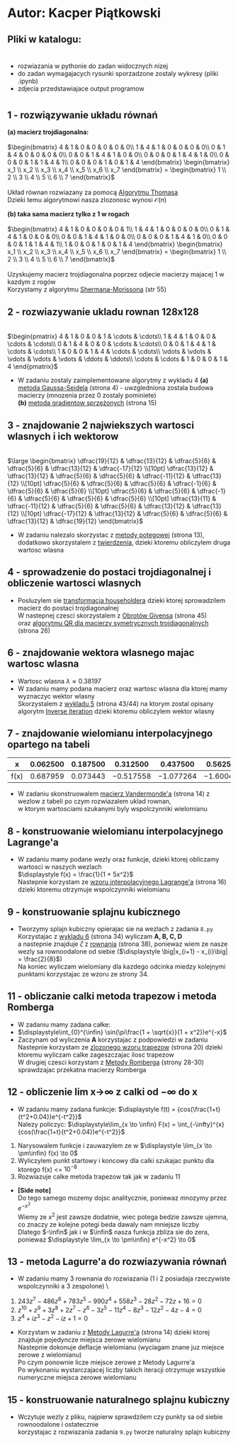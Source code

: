 # Autor: Kacper Piątkowski #

## Pliki w katalogu:

#

* rozwiazania w pythonie do zadan widocznych nizej
* do zadan wymagajacych rysunki sporzadzone zostaly wykresy (pliki .ipynb)
* zdjecia przedstawiajace output programow

#

## 1 - rozwiązywanie układu równań ##

**(a) macierz trojdiagonalna:** \
\
$\begin{bmatrix}
4 & 1 & 0 & 0 & 0 & 0 & 0\\
1 & 4 & 1 & 0 & 0 & 0 & 0\\
0 & 1 & 4 & 0 & 0 & 0 & 0\\
0 & 0 & 1 & 4 & 1 & 0 & 0\\
0 & 0 & 0 & 1 & 4 & 1 & 0\\
0 & 0 & 0 & 1 & 1 & 4 & 1\\
0 & 0 & 0 & 1 & 0 & 1 & 4
\end{bmatrix}
\begin{bmatrix}
x_1 \\
x_2 \\
x_3 \\
x_4 \\
x_5 \\
x_6 \\
x_7 
\end{bmatrix} =
\begin{bmatrix}
1 \\
2 \\
3 \\
4 \\
5 \\
6 \\
7
\end{bmatrix}$ \
\
Układ równan rozwiazany za pomocą [Algorytmu Thomasa](https://en.wikipedia.org/wiki/Tridiagonal_matrix_algorithm) \
Dzieki temu algorytmowi nasza zlozonosc wynosi $\mathcal{O}(n)$

**(b) taka sama macierz tylko z 1 w rogach** \
\
$\begin{bmatrix}
4 & 1 & 0 & 0 & 0 & 0 & 1\\
1 & 4 & 1 & 0 & 0 & 0 & 0\\
0 & 1 & 4 & 1 & 0 & 0 & 0\\
0 & 0 & 1 & 4 & 1 & 0 & 0\\
0 & 0 & 0 & 1 & 4 & 1 & 0\\
0 & 0 & 0 & 1 & 1 & 4 & 1\\
1 & 0 & 0 & 1 & 0 & 1 & 4
\end{bmatrix}
\begin{bmatrix}
x_1 \\
x_2 \\
x_3 \\
x_4 \\
x_5 \\
x_6 \\
x_7 
\end{bmatrix} =
\begin{bmatrix}
1 \\
2 \\
3 \\
4 \\
5 \\
6 \\
7
\end{bmatrix}$ \
\
Uzyskujemy macierz trojdiagonalna poprzez odjecie macierzy majacej 1 w kazdym z rogów \
Korzystamy z algorytmu [Shermana-Morissona](http://th-www.if.uj.edu.pl/zfs/gora/metnum21/wyklad03.pdf) (str 55)

## 2 - rozwiazywanie ukladu rownan 128x128 ##
\
$\begin{pmatrix}
4 & 1 & 0 & 0 & 1 & \cdots & \cdots\\
1 & 4 & 1 & 0 & 0 & \cdots & \cdots\\
0 & 1 & 4 & 0 & 0 & \cdots & \cdots\\
0 & 0 & 1 & 4 & 1 & \cdots & \cdots\\
1 & 0 & 0 & 1 & 4 & \cdots & \cdots\\
\vdots & \vdots & \vdots & \vdots & \vdots & \ddots & \ddots\\
\cdots & \cdots & 1 & 0 & 0 & 1 & 4
\end{pmatrix}$

* W zadaniu zostaly zaimplementowane algorytmy z wykladu 4
**(a)** 
[metoda Gaussa-Seidela](http://th-www.if.uj.edu.pl/zfs/gora/metnum18/wyklad04.pdf) (strona 4) - uwzgledniona zostala budowa macierzy (mnozenia przez 0 zostaly pominiete) \
**(b)** 
[metoda gradientow sprzężonych](http://th-www.if.uj.edu.pl/zfs/gora/metnum18/wyklad04.pdf) (strona 15)

## 3 - znajdowanie 2 najwiekszych wartosci wlasnych i ich wektorow ##

\
$\large \begin{bmatrix}
\dfrac{19}{12} & \dfrac{13}{12} & \dfrac{5}{6} & \dfrac{5}{6} & \dfrac{13}{12} & \dfrac{-17}{12} \\[10pt]
\dfrac{13}{12} & \dfrac{13}{12} & \dfrac{5}{6} & \dfrac{5}{6} & \dfrac{-11}{12} & \dfrac{13}{12} \\[10pt]
\dfrac{5}{6} & \dfrac{5}{6} & \dfrac{5}{6} & \dfrac{-1}{6} & \dfrac{5}{6} & \dfrac{5}{6} \\[10pt]
\dfrac{5}{6} & \dfrac{5}{6} & \dfrac{-1}{6} & \dfrac{5}{6} & \dfrac{5}{6} & \dfrac{5}{6} \\[10pt]
\dfrac{13}{11} & \dfrac{-11}{12} & \dfrac{5}{6} & \dfrac{5}{6} & \dfrac{13}{12} & \dfrac{13}{12} \\[10pt]
\dfrac{-17}{12} & \dfrac{13}{12} & \dfrac{5}{6} & \dfrac{5}{6} & \dfrac{13}{12} & \dfrac{19}{12}
\end{bmatrix}$

* W zadaniu nalezalo skorzystac z [metody potegowej](http://th-www.if.uj.edu.pl/zfs/gora/metnum21/wyklad05.pdf) (strona 13), 
dodatkowo skorzystalem z [twierdzenia](https://math.stackexchange.com/questions/1114777/approximate-the-second-largest-eigenvalue-and-corresponding-eigenvector-given), 
dzieki ktoremu obliczylem druga wartosc wlasna

## 4 - sprowadzenie do postaci trojdiagonalnej i obliczenie wartosci wlasnych ##
* Posluzylem sie [transformacja householdera](https://johnfoster.pge.utexas.edu/numerical-methods-book/LinearAlgebra_EigenProblem2.html) 
dzieki ktorej sprowadzilem macierz do postaci trojdiagonalnej \
W nastepnej czesci skorzystalem z [Obrotów Givensa](http://th-www.if.uj.edu.pl/zfs/gora/metnum21/wyklad03.pdf) (strona 45) \
oraz [algorytmu QR dla macierzy symetrycznych trojdiagonalnych](http://th-www.if.uj.edu.pl/zfs/gora/metnum21/wyklad05.pdf) (strona 26) 

## 6  - znajdowanie wektora wlasnego majac wartosc wlasna ##
* Wartosc wlasna $\lambda \approx 0.38197$
* W zadaniu mamy podana macierz oraz wartosc wlasna dla ktorej mamy wyznaczyc wektor wlasny \
Skorzystalem z [wykladu 5](http://th-www.if.uj.edu.pl/zfs/gora/metnum21/wyklad05.pdf) (strona 43/44) na ktorym zostal opisany algorytm 
[Inverse iteration](https://en.wikipedia.org/wiki/Inverse_iteration) dzieki ktoremu obliczylem wektor wlasny

## 7 - znajdowanie wielomianu interpolacyjnego opartego na tabeli ##


| x     | 0.062500 | 0.187500 |  0.312500 | 0.437500 | 0.562500 | 0.687500 | 0.812500 | 0.937500
| :---: |   :-:    |    :-:   |    :-:    | :-: | :-: | :-: | :-: | :-: |
| f(x)  | 0.687959 | 0.073443 | −0.517558 | −1.077264 | −1.600455 | −2.080815 | −2.507266 | −2.860307


* W zadaniu skonstruowalem [macierz Vandermonde'a](http://th-www.if.uj.edu.pl/zfs/gora/metnum21/wyklad06.pdf) 
(strona 14) z wezlow z tabeli po czym rozwiazalem uklad rownan, \
w ktorym wartosciami szukanymi byly wspolczynniki wielomianu

## 8 - konstruowanie wielomianu interpolacyjnego Lagrange'a ##

* W zadaniu mamy podane wezly oraz funkcje, dzieki ktorej obliczamy wartosci w naszych wezlach \
$\displaystyle f(x) = \frac{1}{1 + 5x^2}$ \
Nastepnie korzystam ze [wzoru interpolacyjnego Lagrange'a](http://th-www.if.uj.edu.pl/zfs/gora/metnum21/wyklad06.pdf) (strona 16) dzieki ktoremu otrzymuje wspolczynniki wielomianu

## 9 - konstruowanie splajnu kubicznego ##
* Tworzymy splajn kubiczny opierajac sie na wezlach z zadania `8.py` \
Korzystajac z [wykladu 6](http://th-www.if.uj.edu.pl/zfs/gora/metnum21/wyklad06.pdf) (strona 34) wyliczam **A, B, C, D** \
a nastepnie znajduje $\zeta$ z [rownania](http://th-www.if.uj.edu.pl/zfs/gora/metnum21/wyklad06.pdf) (strona 38), poniewaz wiem ze nasze wezly sa rownoodalone od siebie ($\displaystyle \big|x_{i+1} - x_{i}\big| = \frac{2}{8}$) \
Na koniec wyliczam wielomiany dla kazdego odcinka miedzy kolejnymi punktami korzystajac ze wzoru ze strony 34.

## 11 - obliczanie calki metoda trapezow i metoda Romberga ##
* W zadaniu mamy zadana całke:
* $\displaystyle\int_{0}^{\infin} \sin(\pi\frac{1 + \sqrt{x}}{1 + x^2})e^{-x}$
* Zaczynam od wyliczenia **A** korzystajac z podpowiedzi w zadaniu \
Nastepnie korzystam ze [zlozonego wzoru trapezow](http://th-www.if.uj.edu.pl/zfs/gora/metnum21/wyklad07.pdf) (strona 20) dzieki ktoremu wyliczam calke zageszczajac ilosc trapezow \
W drugiej czesci korzystam z [Metody Romberga](http://th-www.if.uj.edu.pl/zfs/gora/metnum21/wyklad07.pdf) (strony 28-30) sprawdzajac przekatna macierzy Romberga

## 12 - obliczenie lim x->∞ z calki od −∞ do x ## 
* W zadaniu mamy zadana funkcje:
$\newcommand{\fx}{cos(\frac{1+t}{t^2+0.04})e^{-t^2}}$
$\displaystyle f(t) = {cos(\frac{1+t}{t^2+0.04})e^{-t^2}}$ \
Nalezy policzyc: $\displaystyle\lim_{x \to \infin} F(x) = \int_{-\infty}^{x} {cos(\frac{1+t}{t^2+0.04})e^{-t^2}}$
1) Narysowalem funkcje i zauwazylem ze w $\displaystyle \lim_{x \to \pm\infin} f(x) \to 0$
2) Wyliczylem punkt startowy i koncowy dla calki szukajac punktu dla ktorego f(x) <= $10^{-8}$
3) Rozwiazuje calke metoda trapezow tak jak w zadaniu 11

* **[Side note]** \
Do tego samego mozemy dojsc analitycznie, poniewaz mnozymy przez $e^{-x^2}$ \
Wiemy ze $x^2$ jest zawsze dodatnie, wiec potega bedzie zawsze ujemna, \
co znaczy ze kolejne potegi beda dawaly nam mniejsze liczby \
Dlatego $-\infin$ jak i w $\infin$ nasza funkcja zbliza sie do zera, poniewaz $\displaystyle \lim_{x \to \pm\infin} e^{-x^2} \to 0$

## 13 - metoda Lagurre'a do rozwiazywania równań ##
* W zadaniu mamy 3 rownania do rozwiazania (1 i 2 posiadaja rzeczywiste wspolczynniki a 3 zespolone) \
1) $243z^7  − 486z^6 + 783z^5 − 990z^4 + 558z^3 − 28z^2 − 72z + 16 = 0$
2) $z^{10} + z^9 + 3z^8 + 2z^7 − z^6 − 3z^5 − 11z^4 − 8z^3 − 12z^2 − 4z − 4 = 0$
3) $z^4 + iz^3 − z^2 − iz + 1 = 0$

* Korzystam w zadaniu z [Metody Lagurre'a](http://th-www.if.uj.edu.pl/zfs/gora/metnum15/wyklad10.pdf) (strona 14) dzieki ktorej znajduje pojedyncze miejsca zerowe wielomianu \
Nastepnie dokonuje deflacje wielomianu (wyciagam znane juz miejsce zerowe z wielomianu) \
Po czym ponownie licze miejsce zerowe z Metody Lagurre'a \
Po wykonaniu wystarczajacej liczby takich iteracji otrzymuje wszystkie numeryczne miejsca zerowe wielomianu

## 15 - konstruowanie naturalnego splajnu kubiczny ##
* Wczytuje wezly z pliku, najpierw sprawdzilem czy punkty sa od siebie rownoodalone i ostatecznie \
korzystajac z rozwiazania zadania `9.py` tworze naturalny splajn kubiczny
